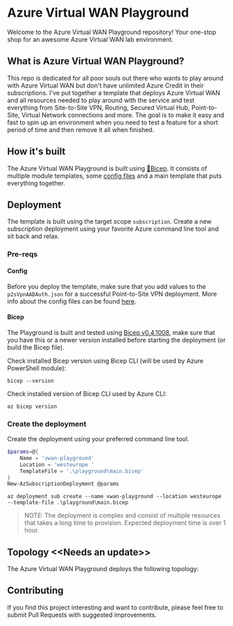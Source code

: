 # Azure Virtual WAN Playground

Welcome to the Azure Virtual WAN Playground repository! Your one-stop shop for an awesome Azure Virtual WAN lab environment.

## What is Azure Virtual WAN Playground?

This repo is dedicated for all poor souls out there who wants to play around with Azure Virtual WAN but don't have unlimited Azure Credit in their subscriptions. I've put together a template that deploys Azure Virtual WAN and all resources needed to play around with the service and test everything from Site-to-Site VPN, Routing, Secured Virtual Hub, Point-to-Site, Virtual Network connections and more. The goal is to make it easy and fast to spin up an environment when you need to test a feature for a short period of time and then remove it all when finished.

## How it's built

The Azure Virtual WAN Playground is built using [💪Bicep](https://github.com/Azure/bicep). It consists of multiple module templates, some [config files](./playground/configs/README.md) and a main template that puts everything together.

## Deployment

The template is built using the target scope `subscription`. Create a new subscription deployment using your favorite Azure command line tool and sit back and relax.

### Pre-reqs

#### Config

Before you deploy the template, make sure that you add values to the `p2sVpnAADAuth.json` for a successful Point-to-Site VPN deployment. More info about the config files can be found [here](./playground/configs/README.md).

#### Bicep

The Playground is built and tested using [Bicep v0.4.1008](https://github.com/Azure/bicep/releases/tag/v0.4.1008), make sure that you have this or a newer version installed before starting the deployment (or build the Bicep file).

Check installed Bicep version using Bicep CLI (will be used by Azure PowerShell module):
```azurecli
bicep --version
```

Check installed version of Bicep CLI used by Azure CLI:
```azurecli
az bicep version
```

### Create the deployment

Create the deployment using your preferred command line tool.

```powershell
$params=@{
    Name = 'vwan-playground'
    Location = 'westeurope '
    TemplateFile = '.\playground\main.bicep'
}
New-AzSubscriptionDeployment @params
```

```azurecli
az deployment sub create --name vwan-playground --location westeurope --template-file .\playground\main.bicep
```

> NOTE: The deployment is complex and consist of multiple resources that takes a long time to provision. Expected deployment time is over 1 hour.

## Topology <<**Needs an update**>>

The Azure Virtual WAN Playground deploys the following topology:

## Contributing

If you find this project interesting and want to contribute, please feel free to submit Pull Requests with suggested improvements.
